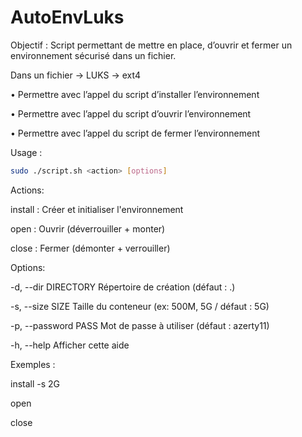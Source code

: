 # AutoEnvLuks

Objectif : Script permettant de mettre en place, d’ouvrir et fermer un environnement sécurisé dans un fichier.

Dans un fichier
→ LUKS
→ ext4

• Permettre avec l’appel du script d’installer l’environnement

• Permettre avec l’appel du script d’ouvrir l’environnement

• Permettre avec l’appel du script de fermer l’environnement


Usage : 
```bash
sudo ./script.sh <action> [options]
```

Actions:
  
  install : Créer et initialiser l'environnement
  
  open : Ouvrir (déverrouiller + monter)
  
  close : Fermer (démonter + verrouiller)

Options:
  
  -d, --dir DIRECTORY     Répertoire de création (défaut : .)
  
  -s, --size SIZE        Taille du conteneur (ex: 500M, 5G / défaut : 5G)
  
  -p, --password PASS    Mot de passe à utiliser (défaut : azerty11)
  
  -h, --help             Afficher cette aide

Exemples :
  
  install -s 2G
  
  open
  
  close
